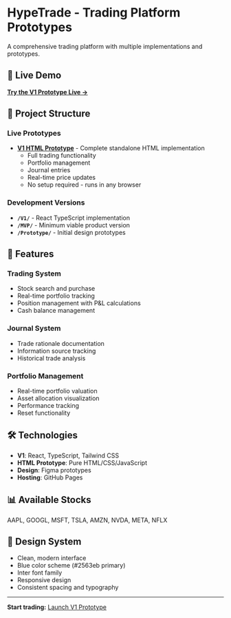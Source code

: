 # HypeTrade - Trading Platform Prototypes

A comprehensive trading platform with multiple implementations and prototypes.

## 🚀 **Live Demo**
**[Try the V1 Prototype Live →](https://aadibnia.github.io/hypetrade-mvp/)**

## 📁 **Project Structure**

### **Live Prototypes**
- **[V1 HTML Prototype](https://aadibnia.github.io/hypetrade-mvp/)** - Complete standalone HTML implementation
  - Full trading functionality
  - Portfolio management
  - Journal entries
  - Real-time price updates
  - No setup required - runs in any browser

### **Development Versions**
- **`/V1/`** - React TypeScript implementation
- **`/MVP/`** - Minimum viable product version  
- **`/Prototype/`** - Initial design prototypes

## 🎯 **Features**

### **Trading System**
- Stock search and purchase
- Real-time portfolio tracking
- Position management with P&L calculations
- Cash balance management

### **Journal System**
- Trade rationale documentation
- Information source tracking
- Historical trade analysis

### **Portfolio Management**
- Real-time portfolio valuation
- Asset allocation visualization
- Performance tracking
- Reset functionality

## 🛠 **Technologies**

- **V1**: React, TypeScript, Tailwind CSS
- **HTML Prototype**: Pure HTML/CSS/JavaScript
- **Design**: Figma prototypes
- **Hosting**: GitHub Pages

## 📊 **Available Stocks**
AAPL, GOOGL, MSFT, TSLA, AMZN, NVDA, META, NFLX

## 🎨 **Design System**
- Clean, modern interface
- Blue color scheme (#2563eb primary)
- Inter font family
- Responsive design
- Consistent spacing and typography

---

**Start trading:** [Launch V1 Prototype](https://aadibnia.github.io/hypetrade-mvp/)